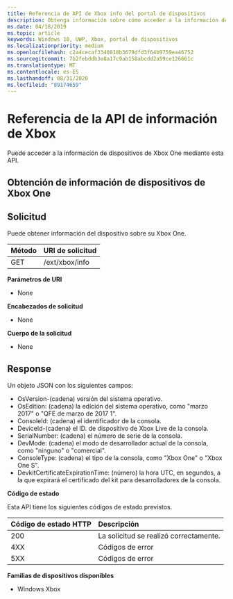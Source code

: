 ```yaml
---
title: Referencia de API de Xbox info del portal de dispositivos
description: Obtenga información sobre cómo acceder a la información de dispositivos de Xbox One mediante el método GET de la API de REST del portal de dispositivos Xbox.
ms.date: 04/18/2019
ms.topic: article
keywords: Windows 10, UWP, Xbox, portal de dispositivos
ms.localizationpriority: medium
ms.openlocfilehash: c2a4cecaf3340818b3679dfd3f64b9759ea46752
ms.sourcegitcommit: 7b2febddb3e8a17c9ab158abcdd2a59ce126661c
ms.translationtype: MT
ms.contentlocale: es-ES
ms.lasthandoff: 08/31/2020
ms.locfileid: "89174659"
---
```

# <a name="xbox-info-api-reference"></a>Referencia de la API de información de Xbox   
Puede acceder a la información de dispositivos de Xbox One mediante esta API.

## <a name="get-xbox-one-device-information"></a>Obtención de información de dispositivos de Xbox One

## <a name="request"></a>Solicitud

Puede obtener información del dispositivo sobre su Xbox One.

Método      | URI de solicitud
:------     | :-----
GET | /ext/xbox/info

**Parámetros de URI**

- None

**Encabezados de solicitud**

- None

**Cuerpo de la solicitud**

- None

## <a name="response"></a>Response
Un objeto JSON con los siguientes campos:

* OsVersion-(cadena) versión del sistema operativo.
* OsEdition: (cadena) la edición del sistema operativo, como "marzo 2017" o "QFE de marzo de 2017 1".
* ConsoleId: (cadena) el identificador de la consola.
* DeviceId-(cadena) el ID. de dispositivo de Xbox Live de la consola.
* SerialNumber: (cadena) el número de serie de la consola.
* DevMode: (cadena) el modo de desarrollador actual de la consola, como "ninguno" o "comercial".
* ConsoleType: (cadena) el tipo de la consola, como "Xbox One" o "Xbox One S".
* DevkitCertificateExpirationTime: (número) la hora UTC, en segundos, a la que expirará el certificado del kit para desarrolladores de la consola.

**Código de estado**

Esta API tiene los siguientes códigos de estado previstos.

Código de estado HTTP      | Descripción
:------     | :-----
200 | La solicitud se realizó correctamente.
4XX | Códigos de error
5XX | Códigos de error

**Familias de dispositivos disponibles**

* Windows Xbox

